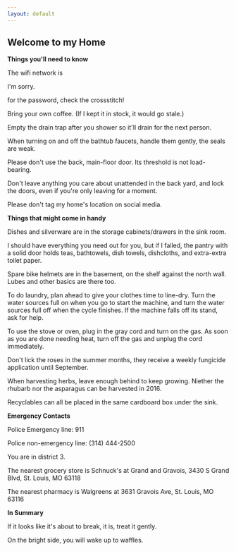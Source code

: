```yaml
---
layout: default
---
```

## Welcome to my Home

**Things you'll need to know**
 
 
 The wifi network is 
 
 I'm sorry.
 
 for the password, check the crossstitch! 
 
 
 
 Bring your own coffee. (If I kept it in stock, it would go stale.) 
 
 Empty the drain trap after you shower so it'll drain for the next person.
 
 When turning on and off the bathtub faucets, handle them gently, the seals are weak.
 
 Please don't use the back, main-floor door. Its threshold is not load-bearing.
 
 Don't leave anything you care about unattended in the back yard, and lock the doors, even if you're only leaving for a moment.
 
 Please don't tag my home's location on social media.
 
 
 **Things that might come in handy**
 
 Dishes and silverware are in the storage cabinets/drawers in the sink room.
 
 I should have everything you need out for you, but if I failed, the pantry with a solid door holds teas, bathtowels, dish towels, dishcloths, and extra-extra toilet paper.
 
 Spare bike helmets are in the basement, on the shelf against the north wall. Lubes and other basics are there too.
 
 To do laundry, plan ahead to give your clothes time to line-dry. Turn the water sources full on when you go to start the machine, and turn the water sources full off when the cycle finishes. If the machine falls off its stand, ask for help. 
 
 To use the stove or oven, plug in the gray cord and turn on the gas. As soon as you are done needing heat, turn off the gas and unplug the cord immediately.
 
 Don't lick the roses in the summer months, they receive a weekly fungicide application until September.
 
 When harvesting herbs, leave enough behind to keep growing. Niether the rhubarb nor the asparagus can be harvested in 2016.
 
 Recyclables can all be placed in the same cardboard box under the sink.
 
 **Emergency Contacts**
 
 Police Emergency line: 911
 
 Police non-emergency line: (314) 444-2500
 
 You are in district 3. 
 
 The nearest grocery store is Schnuck's at Grand and Gravois, 3430 S Grand Blvd, St. Louis, MO 63118
 
 The nearest pharmacy is Walgreens at 3631 Gravois Ave, St. Louis, MO 63116

 **In Summary**
 
 If it looks like it's about to break, it is, treat it gently.
 
 On the bright side, you will wake up to waffles.
 
